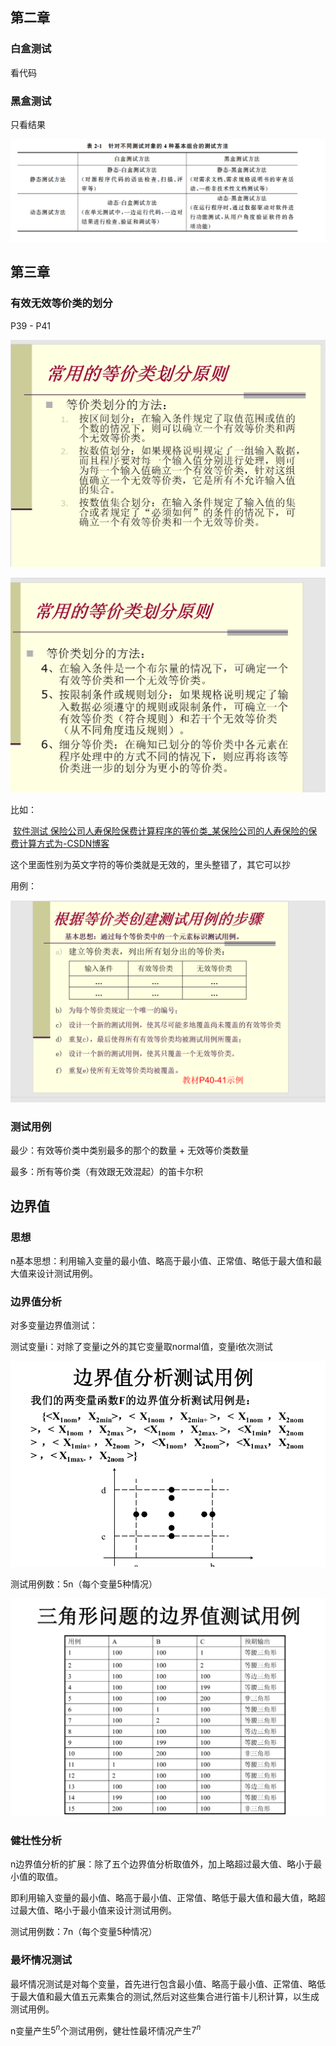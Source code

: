 ## 第二章

### 白盒测试

看代码

### 黑盒测试

只看结果

![P1](pics\P1.png) 

## 第三章

### 有效无效等价类的划分

P39 - P41

![P1](pics\P3.png)

![P1](pics\P4.png)

比如：

​	[软件测试 保险公司人寿保险保费计算程序的等价类_某保险公司的人寿保险的保费计算方式为-CSDN博客](https://blog.csdn.net/qq_39564555/article/details/105882671)

这个里面性别为英文字符的等价类就是无效的，里头整错了，其它可以抄

用例：

![P1](pics\P2.png)

### 测试用例



最少：有效等价类中类别最多的那个的数量 + 无效等价类数量

最多：所有等价类（有效跟无效混起）的笛卡尔积

## 边界值

### 思想

n基本思想：利用输入变量的最小值、略高于最小值、正常值、略低于最大值和最大值来设计测试用例。

### 边界值分析

对多变量边界值测试：

测试变量i：对除了变量i之外的其它变量取normal值，变量i依次测试

![P5](pics\P5.png) 

测试用例数：5n（每个变量5种情况）

![P6](pics\P6.png) 



### 健壮性分析

n边界值分析的扩展：除了五个边界值分析取值外，加上略超过最大值、略小于最小值的取值。

即利用输入变量的最小值、略高于最小值、正常值、略低于最大值和最大值，略超过最大值、略小于最小值来设计测试用例。

测试用例数：7n（每个变量5种情况）

### 最坏情况测试

最坏情况测试是对每个变量，首先进行包含最小值、略高于最小值、正常值、略低于最大值和最大值五元素集合的测试,然后对这些集合进行笛卡儿积计算，以生成测试用例。

n变量产生$5^n$个测试用例，健壮性最坏情况产生$7^n$



















